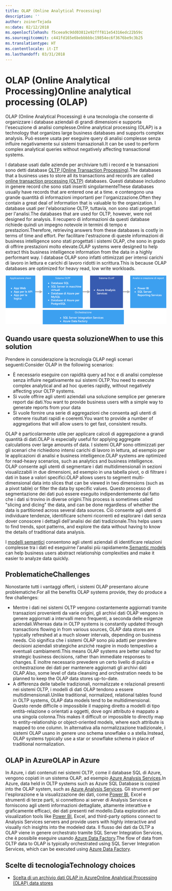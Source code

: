 ```yaml
---
title: OLAP (Online Analytical Processing)
description: ''
author: zoinerTejada
ms:date: 02/12/2018
ms.openlocfilehash: f5ceea9c9dd03812e92fff811e54316edc22b59c
ms.sourcegitcommit: c441fd165e6bebbbbbc19854ec6f3676be9c3b25
ms.translationtype: HT
ms.contentlocale: it-IT
ms.lasthandoff: 03/31/2018
---
```

# <a name="online-analytical-processing-olap"></a><span data-ttu-id="7a46f-102">OLAP (Online Analytical Processing)</span><span class="sxs-lookup"><span data-stu-id="7a46f-102">Online analytical processing (OLAP)</span></span>

<span data-ttu-id="7a46f-103">OLAP (Online Analytical Processing) è una tecnologia che consente di organizzare i database aziendali di grandi dimensioni e supporta l'esecuzione di analisi complesse.</span><span class="sxs-lookup"><span data-stu-id="7a46f-103">Online analytical processing (OLAP) is a technology that organizes large business databases and supports complex analysis.</span></span> <span data-ttu-id="7a46f-104">Può essere usata per eseguire query di analisi complesse senza influire negativamente sui sistemi transazionali.</span><span class="sxs-lookup"><span data-stu-id="7a46f-104">It can be used to perform complex analytical queries without negatively affecting transactional systems.</span></span>

<span data-ttu-id="7a46f-105">I database usati dalle aziende per archiviare tutti i record e le transazioni sono detti database [OLTP (Online Transaction Processing)](online-transaction-processing.md).</span><span class="sxs-lookup"><span data-stu-id="7a46f-105">The databases that a business uses to store all its transactions and records are called [online transaction processing (OLTP)](online-transaction-processing.md) databases.</span></span> <span data-ttu-id="7a46f-106">Questi database includono in genere record che sono stati inseriti singolarmente</span><span class="sxs-lookup"><span data-stu-id="7a46f-106">These databases usually have records that are entered one at a time.</span></span> <span data-ttu-id="7a46f-107">e contengono una grande quantità di informazioni importanti per l'organizzazione.</span><span class="sxs-lookup"><span data-stu-id="7a46f-107">Often they contain a great deal of information that is valuable to the organization.</span></span> <span data-ttu-id="7a46f-108">I database usati per l'elaborazione OLTP, tuttavia, non sono stati progettati per l'analisi.</span><span class="sxs-lookup"><span data-stu-id="7a46f-108">The databases that are used for OLTP, however, were not designed for analysis.</span></span> <span data-ttu-id="7a46f-109">Il recupero di informazioni da questi database richiede quindi un impegno notevole in termini di tempo e prestazioni.</span><span class="sxs-lookup"><span data-stu-id="7a46f-109">Therefore, retrieving answers from these databases is costly in terms of time and effort.</span></span> <span data-ttu-id="7a46f-110">Per facilitare l'estrazione di queste informazioni di business intelligence sono stati progettati i sistemi OLAP, che sono in grado di offrire prestazioni molto elevate.</span><span class="sxs-lookup"><span data-stu-id="7a46f-110">OLAP systems were designed to help extract this business intelligence information from the data in a highly performant way.</span></span> <span data-ttu-id="7a46f-111">I database OLAP sono infatti ottimizzati per intensi carichi di lavoro in lettura e carichi di lavoro ridotti in scrittura.</span><span class="sxs-lookup"><span data-stu-id="7a46f-111">This is because OLAP databases are optimized for heavy read, low write workloads.</span></span>

![OLAP in Azure](./images/olap-data-pipeline.png) 

## <a name="when-to-use-this-solution"></a><span data-ttu-id="7a46f-113">Quando usare questa soluzione</span><span class="sxs-lookup"><span data-stu-id="7a46f-113">When to use this solution</span></span>

<span data-ttu-id="7a46f-114">Prendere in considerazione la tecnologia OLAP negli scenari seguenti:</span><span class="sxs-lookup"><span data-stu-id="7a46f-114">Consider OLAP in the following scenarios:</span></span>

- <span data-ttu-id="7a46f-115">È necessario eseguire con rapidità query ad hoc e di analisi complesse senza influire negativamente sui sistemi OLTP.</span><span class="sxs-lookup"><span data-stu-id="7a46f-115">You need to execute complex analytical and ad hoc queries rapidly, without negatively affecting your OLTP systems.</span></span> 
- <span data-ttu-id="7a46f-116">Si vuole offrire agli utenti aziendali una soluzione semplice per generare report dai dati.</span><span class="sxs-lookup"><span data-stu-id="7a46f-116">You want to provide business users with a simple way to generate reports from your data</span></span>
- <span data-ttu-id="7a46f-117">Si vuole fornire una serie di aggregazioni che consenta agli utenti di ottenere risultati rapidi e coerenti.</span><span class="sxs-lookup"><span data-stu-id="7a46f-117">You want to provide a number of aggregations that will allow users to get fast, consistent results.</span></span> 

<span data-ttu-id="7a46f-118">OLAP è particolarmente utile per applicare calcoli di aggregazione a grandi quantità di dati.</span><span class="sxs-lookup"><span data-stu-id="7a46f-118">OLAP is especially useful for applying aggregate calculations over large amounts of data.</span></span> <span data-ttu-id="7a46f-119">I sistemi OLAP sono ottimizzati per gli scenari che richiedono intensi carichi di lavoro in lettura, ad esempio per le applicazioni di analisi e business intelligence.</span><span class="sxs-lookup"><span data-stu-id="7a46f-119">OLAP systems are optimized for read-heavy scenarios, such as analytics and business intelligence.</span></span> <span data-ttu-id="7a46f-120">OLAP consente agli utenti di segmentare i dati multidimensionali in sezioni visualizzabili in due dimensioni, ad esempio in una tabella pivot, o di filtrare i dati in base a valori specifici.</span><span class="sxs-lookup"><span data-stu-id="7a46f-120">OLAP allows users to segment multi-dimensional data into slices that can be viewed in two dimensions (such as a pivot table) or filter the data by specific values.</span></span> <span data-ttu-id="7a46f-121">Questo processo di segmentazione dei dati può essere eseguito indipendentemente dal fatto che i dati si trovino in diverse origini.</span><span class="sxs-lookup"><span data-stu-id="7a46f-121">This process is sometimes called "slicing and dicing" the data, and can be done regardless of whether the data is partitioned across several data sources.</span></span> <span data-ttu-id="7a46f-122">Ciò consente agli utenti di individuare tendenze, identificare schemi ricorrenti ed esplorare i dati senza dover conoscere i dettagli dell'analisi dei dati tradizionale.</span><span class="sxs-lookup"><span data-stu-id="7a46f-122">This helps users to find trends, spot patterns, and explore the data without having to know the details of traditional data analysis.</span></span>

<span data-ttu-id="7a46f-123">I [modelli semantici](../concepts/semantic-modeling.md) consentono agli utenti aziendali di identificare relazioni complesse tra i dati ed eseguirne l'analisi più rapidamente.</span><span class="sxs-lookup"><span data-stu-id="7a46f-123">[Semantic models](../concepts/semantic-modeling.md) can help business users abstract relationship complexities and make it easier to analyze data quickly.</span></span>

## <a name="challenges"></a><span data-ttu-id="7a46f-124">Problematiche</span><span class="sxs-lookup"><span data-stu-id="7a46f-124">Challenges</span></span>

<span data-ttu-id="7a46f-125">Nonostante tutti i vantaggi offerti, i sistemi OLAP presentano alcune problematiche:</span><span class="sxs-lookup"><span data-stu-id="7a46f-125">For all the benefits OLAP systems provide, they do produce a few challenges:</span></span>

- <span data-ttu-id="7a46f-126">Mentre i dati nei sistemi OLTP vengono costantemente aggiornati tramite transazioni provenienti da varie origini, gli archivi dati OLAP vengono in genere aggiornati a intervalli meno frequenti, a seconda delle esigenze aziendali.</span><span class="sxs-lookup"><span data-stu-id="7a46f-126">Whereas data in OLTP systems is constantly updated through transactions flowing in from various sources, OLAP data stores are typically refreshed at a much slower intervals, depending on business needs.</span></span> <span data-ttu-id="7a46f-127">Ciò significa che i sistemi OLAP sono più adatti per prendere decisioni aziendali strategiche anziché reagire in modo tempestivo a eventuali cambiamenti.</span><span class="sxs-lookup"><span data-stu-id="7a46f-127">This means OLAP systems are better suited for strategic business decisions, rather than immediate responses to changes.</span></span> <span data-ttu-id="7a46f-128">È inoltre necessario prevedere un certo livello di pulizia e orchestrazione dei dati per mantenere aggiornati gli archivi dati OLAP.</span><span class="sxs-lookup"><span data-stu-id="7a46f-128">Also, some level of data cleansing and orchestration needs to be planned to keep the OLAP data stores up-to-date.</span></span>
- <span data-ttu-id="7a46f-129">A differenza delle tabelle tradizionali, normalizzate e relazionali presenti nei sistemi OLTP, i modelli di dati OLAP tendono a essere multidimensionali.</span><span class="sxs-lookup"><span data-stu-id="7a46f-129">Unlike traditional, normalized, relational tables found in OLTP systems, OLAP data models tend to be multidimensional.</span></span> <span data-ttu-id="7a46f-130">Questo rende difficile o impossibile il mapping diretto a modelli di tipo entità-relazione o orientati a oggetti, dove ogni attributo è mappato a una singola colonna.</span><span class="sxs-lookup"><span data-stu-id="7a46f-130">This makes it difficult or impossible to directly map to entity-relationship or object-oriented models, where each attribute is mapped to one column.</span></span> <span data-ttu-id="7a46f-131">In alternativa alla normalizzazione tradizionale, i sistemi OLAP usano in genere uno schema snowflake o a stella.</span><span class="sxs-lookup"><span data-stu-id="7a46f-131">Instead, OLAP systems typically use a star or snowflake schema in place of traditional normalization.</span></span>

## <a name="olap-in-azure"></a><span data-ttu-id="7a46f-132">OLAP in Azure</span><span class="sxs-lookup"><span data-stu-id="7a46f-132">OLAP in Azure</span></span>

<span data-ttu-id="7a46f-133">In Azure, i dati contenuti nei sistemi OLTP, come il database SQL di Azure, vengono copiati in un sistema OLAP, ad esempio [Azure Analysis Services](/azure/analysis-services/analysis-services-overview).</span><span class="sxs-lookup"><span data-stu-id="7a46f-133">In Azure, data held in OLTP systems such as Azure SQL Database is copied into the OLAP system, such as [Azure Analysis Services](/azure/analysis-services/analysis-services-overview).</span></span> <span data-ttu-id="7a46f-134">Gli strumenti per l'esplorazione e la visualizzazione dei dati, come [Power BI](https://powerbi.microsoft.com), Excel e strumenti di terze parti, si connettono ai server di Analysis Services e forniscono agli utenti informazioni dettagliate, altamente interattive e graficamente efficaci, dei dati presenti nel modello.</span><span class="sxs-lookup"><span data-stu-id="7a46f-134">Data exploration and visualization tools like [Power BI](https://powerbi.microsoft.com), Excel, and third-party options connect to Analysis Services servers and provide users with highly interactive and visually rich insights into the modeled data.</span></span> <span data-ttu-id="7a46f-135">Il flusso dei dati da OLTP a OLAP viene in genere orchestrato tramite SQL Server Integration Services, che è possibile eseguire usando [Azure Data Factory](/azure/data-factory/concepts-integration-runtime).</span><span class="sxs-lookup"><span data-stu-id="7a46f-135">The flow of data from OLTP data to OLAP is typically orchestrated using SQL Server Integration Services, which can be executed using [Azure Data Factory](/azure/data-factory/concepts-integration-runtime).</span></span>

## <a name="technology-choices"></a><span data-ttu-id="7a46f-136">Scelte di tecnologia</span><span class="sxs-lookup"><span data-stu-id="7a46f-136">Technology choices</span></span>

- [<span data-ttu-id="7a46f-137">Scelta di un archivio dati OLAP in Azure</span><span class="sxs-lookup"><span data-stu-id="7a46f-137">Online Analytical Processing (OLAP) data stores</span></span>](../technology-choices/olap-data-stores.md)

